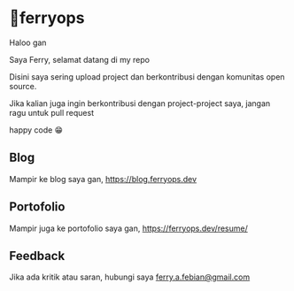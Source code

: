 
# 🚀ferryops

Haloo gan

Saya Ferry, selamat datang di my repo

Disini saya sering upload project dan berkontribusi dengan komunitas open source.

Jika kalian juga ingin berkontribusi dengan project-project saya, jangan ragu untuk pull request

happy code 😁

##  Blog
Mampir ke blog saya gan, https://blog.ferryops.dev

##  Portofolio
Mampir juga ke portofolio saya gan, https://ferryops.dev/resume/

## Feedback

Jika ada kritik atau saran, hubungi saya ferry.a.febian@gmail.com
